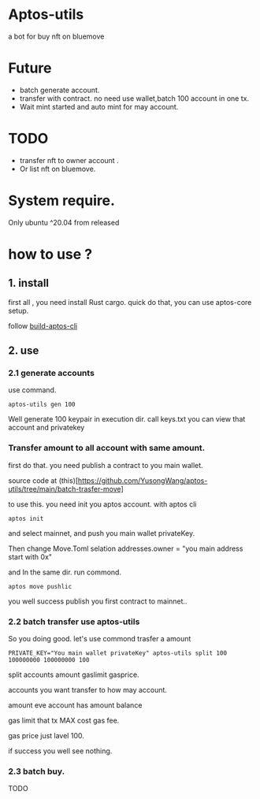 # Aptos-utils
a bot for buy nft on bluemove

# Future
- batch generate account.
- transfer with contract. no need use wallet,batch 100 account in one tx.
- Wait mint started and auto mint for may account.

# TODO
- transfer nft to owner account .
- Or list nft on bluemove.

# System require.

Only ubuntu ^20.04 from released

# how to use ?

## 1. install

first all , you need install Rust cargo.
quick do that, you can use aptos-core setup.

follow [build-aptos-cli](https://aptos.dev/cli-tools/build-aptos-cli#linux)

## 2. use 

### 2.1 generate accounts 

use command.

```shell
aptos-utils gen 100
```

Well generate 100 keypair in execution dir. call keys.txt you can view that account and privatekey

### Transfer amount to all account with same amount.

first do that. you need publish a contract to you main wallet.

source code at (this)[https://github.com/YusongWang/aptos-utils/tree/main/batch-trasfer-move]

to use this. you need init you aptos account. with aptos cli

```shell
aptos init
```

and select mainnet, and push you main wallet privateKey.

Then change Move.Toml selation addresses.owner = "you main address start with 0x"

and In the same dir. run commond.

```shell
aptos move pushlic
```
you well success publish you first contract to mainnet..

### 2.2 batch transfer use aptos-utils

So you doing good. let's use commond trasfer a amount

```shell
PRIVATE_KEY="You main wallet privateKey" aptos-utils split 100 100000000 100000000 100
```
split accounts amount gaslimit gasprice.

accounts you want transfer to how may account.

amount eve account has amount balance

gas limit that tx MAX cost gas fee.

gas price just lavel 100.

if success you well see nothing.

### 2.3 batch buy.

TODO
